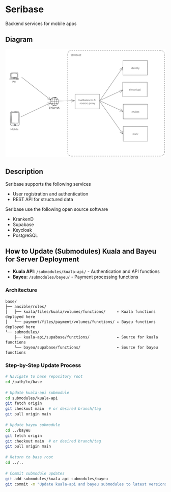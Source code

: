 # Seribase

Backend services for mobile apps

## Diagram

![Seribase](./diagram/seribase.excalidraw.png)

## Description

Seribase supports the following services

- User registration and authentication
- REST API for structured data

Seribase use the following open source software

- KrankenD
- Supabase
- Keycloak
- PostgreSQL

## How to Update (Submodules) Kuala and Bayeu for Server Deployment

- **Kuala API**: `/submodules/kuala-api/` - Authentication and API functions
- **Bayeu**: `/submodules/bayeu/` - Payment processing functions

### Architecture

```text
base/
├── ansible/roles/
│   ├── kuala/files/kuala/volumes/functions/     ← Kuala functions deployed here
│   └── payment/files/payment/volumes/functions/ ← Bayeu functions deployed here
└── submodules/
    ├── kuala-api/supabase/functions/            ← Source for kuala functions
    └── bayeu/supabase/functions/                ← Source for bayeu functions
```

### Step-by-Step Update Process

```bash
# Navigate to base repository root
cd /path/to/base

# Update kuala-api submodule
cd submodules/kuala-api
git fetch origin
git checkout main  # or desired branch/tag
git pull origin main

# Update bayeu submodule  
cd ../bayeu
git fetch origin
git checkout main  # or desired branch/tag
git pull origin main

# Return to base root
cd ../..

# Commit submodule updates
git add submodules/kuala-api submodules/bayeu
git commit -m "Update kuala-api and bayeu submodules to latest versions"
```
